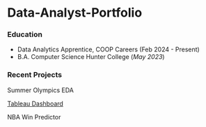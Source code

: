 # Data-Analyst-Portfolio

### Education
- Data Analytics Apprentice, COOP Careers (Feb 2024 - Present) 
- B.A. Computer Science Hunter College (_May 2023_)

### Recent Projects
Summer Olympics EDA

[Tableau Dashboard](https://public.tableau.com/views/TheSummerOlympicsTheDataBehindTheGlobalStageofOurGreatestAthletes/Dashboard2?:language=en-US&:display_count=n&:origin=viz_share_link)




NBA Win Predictor
